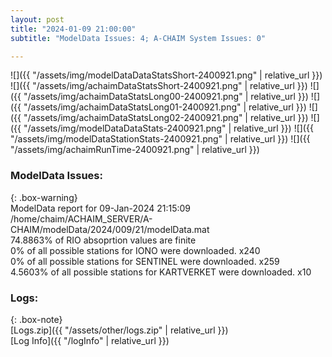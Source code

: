 ```yaml
---
layout: post
title: "2024-01-09 21:00:00"
subtitle: "ModelData Issues: 4; A-CHAIM System Issues: 0"

---
```


![]({{ "/assets/img/modelDataDataStatsShort-2400921.png" | relative_url }})
![]({{ "/assets/img/achaimDataStatsShort-2400921.png" | relative_url }})
![]({{ "/assets/img/achaimDataStatsLong00-2400921.png" | relative_url }})
![]({{ "/assets/img/achaimDataStatsLong01-2400921.png" | relative_url }})
![]({{ "/assets/img/achaimDataStatsLong02-2400921.png" | relative_url }})
![]({{ "/assets/img/modelDataDataStats-2400921.png" | relative_url }})
![]({{ "/assets/img/modelDataStationStats-2400921.png" | relative_url }})
![]({{ "/assets/img/achaimRunTime-2400921.png" | relative_url }})


### ModelData Issues:  
  
{: .box-warning}  
 ModelData report for 09-Jan-2024 21:15:09   
 /home/chaim/ACHAIM_SERVER/A-CHAIM/modelData/2024/009/21/modelData.mat   
 74.8863% of RIO absoprtion values are finite   
 0% of all possible stations for IONO were downloaded. x240   
 0% of all possible stations for SENTINEL were downloaded. x259   
 4.5603% of all possible stations for KARTVERKET were downloaded. x10   
  


### Logs:  
  
{: .box-note}  
[Logs.zip]({{ "/assets/other/logs.zip" | relative_url }})  
[Log Info]({{ "/logInfo" | relative_url }})  
